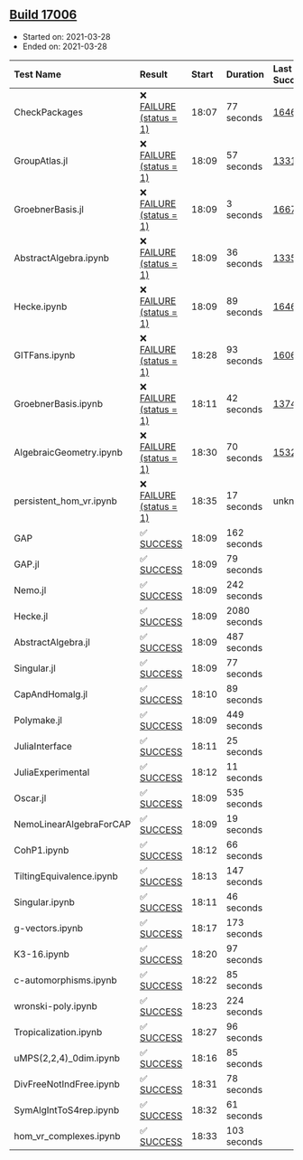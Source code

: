 ## [Build 17006](https://oscarci.mathematik.uni-kl.de/job/oscar/17006/)

* Started on: 2021-03-28
* Ended on: 2021-03-28

| Test Name    | Result | Start | Duration | Last Success | First Failure |
|:-------------|:-------|:------|:---------|:-------------|:--------------|
| CheckPackages | ❌ [FAILURE (status = 1)](https://oscarci.mathematik.uni-kl.de/job/oscar/17006/artifact/logs/build-17006/CheckPackages.log) | 18:07 | 77 seconds | [16463](https://oscarci.mathematik.uni-kl.de/job/oscar/16463/) | [16464](https://oscarci.mathematik.uni-kl.de/job/oscar/16464/) |
| GroupAtlas.jl | ❌ [FAILURE (status = 1)](https://oscarci.mathematik.uni-kl.de/job/oscar/17006/artifact/logs/build-17006/GroupAtlas.jl.log) | 18:09 | 57 seconds | [13311](https://oscarci.mathematik.uni-kl.de/job/oscar/13311/) | [13312](https://oscarci.mathematik.uni-kl.de/job/oscar/13312/) |
| GroebnerBasis.jl | ❌ [FAILURE (status = 1)](https://oscarci.mathematik.uni-kl.de/job/oscar/17006/artifact/logs/build-17006/GroebnerBasis.jl.log) | 18:09 | 3 seconds | [16676](https://oscarci.mathematik.uni-kl.de/job/oscar/16676/) | [16677](https://oscarci.mathematik.uni-kl.de/job/oscar/16677/) |
| AbstractAlgebra.ipynb | ❌ [FAILURE (status = 1)](https://oscarci.mathematik.uni-kl.de/job/oscar/17006/artifact/logs/build-17006/AbstractAlgebra.ipynb.log) | 18:09 | 36 seconds | [13355](https://oscarci.mathematik.uni-kl.de/job/oscar/13355/) | [13356](https://oscarci.mathematik.uni-kl.de/job/oscar/13356/) |
| Hecke.ipynb | ❌ [FAILURE (status = 1)](https://oscarci.mathematik.uni-kl.de/job/oscar/17006/artifact/logs/build-17006/Hecke.ipynb.log) | 18:09 | 89 seconds | [16463](https://oscarci.mathematik.uni-kl.de/job/oscar/16463/) | [16464](https://oscarci.mathematik.uni-kl.de/job/oscar/16464/) |
| GITFans.ipynb | ❌ [FAILURE (status = 1)](https://oscarci.mathematik.uni-kl.de/job/oscar/17006/artifact/logs/build-17006/GITFans.ipynb.log) | 18:28 | 93 seconds | [16068](https://oscarci.mathematik.uni-kl.de/job/oscar/16068/) | [16069](https://oscarci.mathematik.uni-kl.de/job/oscar/16069/) |
| GroebnerBasis.ipynb | ❌ [FAILURE (status = 1)](https://oscarci.mathematik.uni-kl.de/job/oscar/17006/artifact/logs/build-17006/GroebnerBasis.ipynb.log) | 18:11 | 42 seconds | [13748](https://oscarci.mathematik.uni-kl.de/job/oscar/13748/) | [13749](https://oscarci.mathematik.uni-kl.de/job/oscar/13749/) |
| AlgebraicGeometry.ipynb | ❌ [FAILURE (status = 1)](https://oscarci.mathematik.uni-kl.de/job/oscar/17006/artifact/logs/build-17006/AlgebraicGeometry.ipynb.log) | 18:30 | 70 seconds | [15322](https://oscarci.mathematik.uni-kl.de/job/oscar/15322/) | [15323](https://oscarci.mathematik.uni-kl.de/job/oscar/15323/) |
| persistent_hom_vr.ipynb | ❌ [FAILURE (status = 1)](https://oscarci.mathematik.uni-kl.de/job/oscar/17006/artifact/logs/build-17006/persistent_hom_vr.ipynb.log) | 18:35 | 17 seconds | unknown | unknown |
| GAP | ✅ [SUCCESS](https://oscarci.mathematik.uni-kl.de/job/oscar/17006/artifact/logs/build-17006/GAP.log) | 18:09 | 162 seconds |  |  |
| GAP.jl | ✅ [SUCCESS](https://oscarci.mathematik.uni-kl.de/job/oscar/17006/artifact/logs/build-17006/GAP.jl.log) | 18:09 | 79 seconds |  |  |
| Nemo.jl | ✅ [SUCCESS](https://oscarci.mathematik.uni-kl.de/job/oscar/17006/artifact/logs/build-17006/Nemo.jl.log) | 18:09 | 242 seconds |  |  |
| Hecke.jl | ✅ [SUCCESS](https://oscarci.mathematik.uni-kl.de/job/oscar/17006/artifact/logs/build-17006/Hecke.jl.log) | 18:09 | 2080 seconds |  |  |
| AbstractAlgebra.jl | ✅ [SUCCESS](https://oscarci.mathematik.uni-kl.de/job/oscar/17006/artifact/logs/build-17006/AbstractAlgebra.jl.log) | 18:09 | 487 seconds |  |  |
| Singular.jl | ✅ [SUCCESS](https://oscarci.mathematik.uni-kl.de/job/oscar/17006/artifact/logs/build-17006/Singular.jl.log) | 18:09 | 77 seconds |  |  |
| CapAndHomalg.jl | ✅ [SUCCESS](https://oscarci.mathematik.uni-kl.de/job/oscar/17006/artifact/logs/build-17006/CapAndHomalg.jl.log) | 18:10 | 89 seconds |  |  |
| Polymake.jl | ✅ [SUCCESS](https://oscarci.mathematik.uni-kl.de/job/oscar/17006/artifact/logs/build-17006/Polymake.jl.log) | 18:09 | 449 seconds |  |  |
| JuliaInterface | ✅ [SUCCESS](https://oscarci.mathematik.uni-kl.de/job/oscar/17006/artifact/logs/build-17006/JuliaInterface.log) | 18:11 | 25 seconds |  |  |
| JuliaExperimental | ✅ [SUCCESS](https://oscarci.mathematik.uni-kl.de/job/oscar/17006/artifact/logs/build-17006/JuliaExperimental.log) | 18:12 | 11 seconds |  |  |
| Oscar.jl | ✅ [SUCCESS](https://oscarci.mathematik.uni-kl.de/job/oscar/17006/artifact/logs/build-17006/Oscar.jl.log) | 18:09 | 535 seconds |  |  |
| NemoLinearAlgebraForCAP | ✅ [SUCCESS](https://oscarci.mathematik.uni-kl.de/job/oscar/17006/artifact/logs/build-17006/NemoLinearAlgebraForCAP.log) | 18:09 | 19 seconds |  |  |
| CohP1.ipynb | ✅ [SUCCESS](https://oscarci.mathematik.uni-kl.de/job/oscar/17006/artifact/logs/build-17006/CohP1.ipynb.log) | 18:12 | 66 seconds |  |  |
| TiltingEquivalence.ipynb | ✅ [SUCCESS](https://oscarci.mathematik.uni-kl.de/job/oscar/17006/artifact/logs/build-17006/TiltingEquivalence.ipynb.log) | 18:13 | 147 seconds |  |  |
| Singular.ipynb | ✅ [SUCCESS](https://oscarci.mathematik.uni-kl.de/job/oscar/17006/artifact/logs/build-17006/Singular.ipynb.log) | 18:11 | 46 seconds |  |  |
| g-vectors.ipynb | ✅ [SUCCESS](https://oscarci.mathematik.uni-kl.de/job/oscar/17006/artifact/logs/build-17006/g-vectors.ipynb.log) | 18:17 | 173 seconds |  |  |
| K3-16.ipynb | ✅ [SUCCESS](https://oscarci.mathematik.uni-kl.de/job/oscar/17006/artifact/logs/build-17006/K3-16.ipynb.log) | 18:20 | 97 seconds |  |  |
| c-automorphisms.ipynb | ✅ [SUCCESS](https://oscarci.mathematik.uni-kl.de/job/oscar/17006/artifact/logs/build-17006/c-automorphisms.ipynb.log) | 18:22 | 85 seconds |  |  |
| wronski-poly.ipynb | ✅ [SUCCESS](https://oscarci.mathematik.uni-kl.de/job/oscar/17006/artifact/logs/build-17006/wronski-poly.ipynb.log) | 18:23 | 224 seconds |  |  |
| Tropicalization.ipynb | ✅ [SUCCESS](https://oscarci.mathematik.uni-kl.de/job/oscar/17006/artifact/logs/build-17006/Tropicalization.ipynb.log) | 18:27 | 96 seconds |  |  |
| uMPS(2,2,4)_0dim.ipynb | ✅ [SUCCESS](https://oscarci.mathematik.uni-kl.de/job/oscar/17006/artifact/logs/build-17006/uMPS-2-2-4-_0dim.ipynb.log) | 18:16 | 85 seconds |  |  |
| DivFreeNotIndFree.ipynb | ✅ [SUCCESS](https://oscarci.mathematik.uni-kl.de/job/oscar/17006/artifact/logs/build-17006/DivFreeNotIndFree.ipynb.log) | 18:31 | 78 seconds |  |  |
| SymAlgIntToS4rep.ipynb | ✅ [SUCCESS](https://oscarci.mathematik.uni-kl.de/job/oscar/17006/artifact/logs/build-17006/SymAlgIntToS4rep.ipynb.log) | 18:32 | 61 seconds |  |  |
| hom_vr_complexes.ipynb | ✅ [SUCCESS](https://oscarci.mathematik.uni-kl.de/job/oscar/17006/artifact/logs/build-17006/hom_vr_complexes.ipynb.log) | 18:33 | 103 seconds |  |  |
